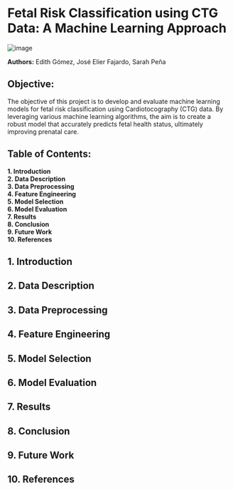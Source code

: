 # Fetal Risk Classification using CTG Data: A Machine Learning Approach

![image](https://github.com/curlypetrol/capstone-fuse.ai/assets/114018163/2779e93b-7ade-4ba6-be5f-18e08bef9ac3)

**Authors:** Edith Gómez, José Elier Fajardo, Sarah Peña

## Objective:
The objective of this project is to develop and evaluate machine learning models for fetal risk classification using Cardiotocography (CTG) data. By leveraging various machine learning algorithms, the aim is to create a robust model that accurately predicts fetal health status, ultimately improving prenatal care.

## Table of Contents:
**1. Introduction**<br>
**2. Data Description**<br>
**3. Data Preprocessing**<br>
**4. Feature Engineering**<br>
**5. Model Selection**<br>
**6. Model Evaluation**<br>
**7. Results**<br>
**8. Conclusion**<br>
**9. Future Work**<br>
**10. References**<br>

## 1. Introduction

## 2. Data Description

## 3. Data Preprocessing

## 4. Feature Engineering

## 5. Model Selection

## 6. Model Evaluation

## 7. Results

## 8. Conclusion

## 9. Future Work

## 10. References
